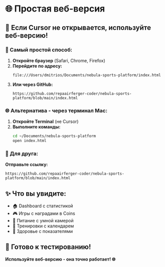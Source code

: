 # 🌐 Простая веб-версия

## 🚀 Если Cursor не открывается, используйте веб-версию!

### 📱 Самый простой способ:

1. **Откройте браузер** (Safari, Chrome, Firefox)
2. **Перейдите по адресу:**
   ```
   file:///Users/dmitrios/Documents/nebula-sports-platform/index.html
   ```
3. **Или через GitHub:**
   ```
   https://github.com/repaairferger-coder/nebula-sports-platform/blob/main/index.html
   ```

### 🌐 Альтернатива - через терминал Mac:

1. **Откройте Terminal** (не Cursor)
2. **Выполните команды:**
   ```bash
   cd ~/Documents/nebula-sports-platform
   open index.html
   ```

### 📱 Для друга:

**Отправьте ссылку:**
```
https://github.com/repaairferger-coder/nebula-sports-platform/blob/main/index.html
```

## ✨ Что вы увидите:

- 🏠 Dashboard с статистикой
- 🎮 Игры с наградами в Coins
- 🥗 Питание с умной камерой
- 💪 Тренировки с календарем
- 🏥 Здоровье с показателями

## 🎯 Готово к тестированию!

**Используйте веб-версию - она точно работает! 🌐**